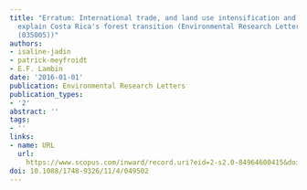 ```yaml
---
title: "Erratum: International trade, and land use intensification and spatial reorganization
  explain Costa Rica's forest transition (Environmental Research Letters (2016) 11
  (035005))"
authors:
- isaline-jadin
- patrick-meyfroidt
- E.F. Lambin
date: '2016-01-01'
publication: Environmental Research Letters
publication_types:
- '2'
abstract: ''
tags:
- ''
links:
- name: URL
  url: 
    https://www.scopus.com/inward/record.uri?eid=2-s2.0-84964600415&doi=10.1088%2f1748-9326%2f11%2f4%2f049502&partnerID=40&md5=f950c4acf719452b32284f8b73e8c4bf
doi: 10.1088/1748-9326/11/4/049502
---
```

